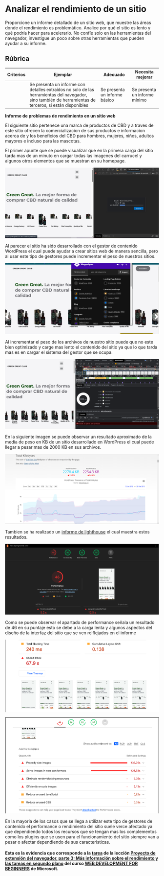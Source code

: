 # Analizar el rendimiento de un sitio

Proporcione un informe detallado de un sitio web, que muestre las áreas donde el rendimiento es problemático. Analice por qué el sitio es lento y qué podría hacer para acelerarlo. No confíe solo en las herramientas del navegador, investigue un poco sobre otras herramientas que pueden ayudar a su informe.

## Rúbrica

| Criterios | Ejemplar | Adecuado | Necesita mejorar |
| -------- | -------------------------------------------- | --------------------- | ----------------- |
| | Se presenta un informe con detalles extraídos no solo de las herramientas del navegador, sino también de herramientas de terceros, si están disponibles | Se presenta un informe básico | Se presenta un informe mínimo |

<strong>Informe de problemas de rendimiento en un sitio web</strong>

El siguiente sitio pertenece una marca de productos de CBD y a traves de este sitio ofrecen la comercializacion de sus productos e informacion acerca de y los beneficios del CBD para hombres, mujeres, niños, adultos mayores e incluso para las mascotas.

El primer apunte que se puede visualizar que en la primera carga del sitio tarda mas de un minuto en cargar todas las imagenes del carrucel y algunos otros elementos que se muestran en su homepage.

![Alt text](./img/image.png)

Al parecer el sitio ha sido desarrollado con el gestor de contenido WordPress el cual puede ayudar a crear sitios web de manera sencilla, pero al usar este tipo de gestores puede incrementar el peso de nuestros sitios.

![Alt text](./img/image2.png)

Al incrementar el peso de los archivos de nuestro sitio puede que no este bien optimizado y carge mas lento el contenido del sitio ya que lo que tarda mas es en cargar el sistema del gestor que se ocupa.

![Alt text](./img/image3.png)

En la siguiente imagen se puede observar un resultado aproximado de la media de peso en KB de un sitio desarrollado en WordPress el cual puede llegar a pesar mas de 2000 KB en sus archivos.

![Alt text](./img/image4.png)

Tambien se ha realizado un <a href="./Docs/InformeGreenGreatClub.pdf">informe de lighthouse</a> el cual muestra estos resultados.

![Alt text](./img/image5.png)

Como se puede observar el apartado de performance señala un resultado de 46 en su puntaje esto se debe a la carga lenta y algunos aspectos del diseño de la interfaz del sitio que se ven relflejados en el informe

![Alt text](./img/image6.png)

![Alt text](./img/image7.png)

En la mayoria de los casos que se llega a utilizar este tipo de gestores de contenido el performance o rendimiento del sitio suele verce afectado ya que dependiendo todos los recursos que se tengan mas los complementos como los plugins que se usen para el funcionamiento del sitio siempre van a pesar o afectar dependiendo de sus caracteristicas.

#### Esta es la evidencia que corresponde a la <a href="https://github.com/microsoft/Web-Dev-For-Beginners/blob/main/5-browser-extension/3-background-tasks-and-performance/translations/assignment.es.md">tarea</a> de la lección <a href="https://github.com/microsoft/Web-Dev-For-Beginners/blob/main/5-browser-extension/3-background-tasks-and-performance/translations/README.es.md">Proyecto de extensión del navegador, parte 3: Más información sobre el rendimiento y las tareas en segundo plano</a> del curso <a href="https://github.com/microsoft/Web-Dev-For-Beginners">WEB DEVELOPMENT FOR BEGINNERS</a> de Microsoft.